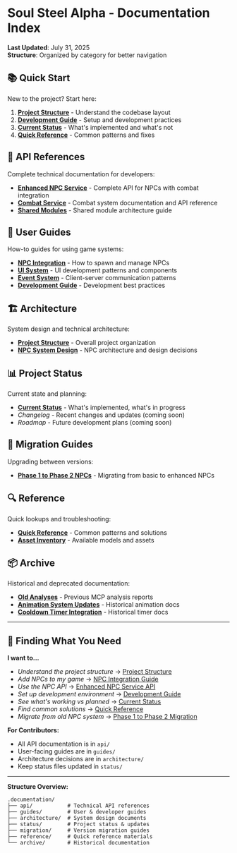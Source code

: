 # Soul Steel Alpha - Documentation Index

**Last Updated**: July 31, 2025  
**Structure**: Organized by category for better navigation

## 📚 **Quick Start**

New to the project? Start here:
1. **[Project Structure](architecture/project-structure.md)** - Understand the codebase layout
2. **[Development Guide](guides/development-guide.md)** - Setup and development practices
3. **[Current Status](status/current-status.md)** - What's implemented and what's not
4. **[Quick Reference](reference/quick-reference.md)** - Common patterns and fixes

## 🔧 **API References**

Complete technical documentation for developers:

- **[Enhanced NPC Service](api/enhanced-npc-service.md)** - Complete API for NPCs with combat integration
- **[Combat Service](api/combat-service.md)** - Combat system documentation and API reference
- **[Shared Modules](api/shared-modules.md)** - Shared module architecture guide

## 📖 **User Guides**

How-to guides for using game systems:

- **[NPC Integration](guides/npc-integration.md)** - How to spawn and manage NPCs
- **[UI System](guides/ui-system.md)** - UI development patterns and components
- **[Event System](guides/event-system.md)** - Client-server communication patterns
- **[Development Guide](guides/development-guide.md)** - Development best practices

## 🏗️ **Architecture**

System design and technical architecture:

- **[Project Structure](architecture/project-structure.md)** - Overall project organization
- **[NPC System Design](architecture/npc-system-design.md)** - NPC architecture and design decisions

## 📊 **Project Status**

Current state and planning:

- **[Current Status](status/current-status.md)** - What's implemented, what's in progress
- *Changelog* - Recent changes and updates (coming soon)
- *Roadmap* - Future development plans (coming soon)

## 🔄 **Migration Guides**

Upgrading between versions:

- **[Phase 1 to Phase 2 NPCs](migration/phase1-to-phase2-npc.md)** - Migrating from basic to enhanced NPCs

## 🔍 **Reference**

Quick lookups and troubleshooting:

- **[Quick Reference](reference/quick-reference.md)** - Common patterns and solutions
- **[Asset Inventory](reference/asset-inventory.md)** - Available models and assets

## 📦 **Archive**

Historical and deprecated documentation:

- **[Old Analyses](archive/old-analyses/)** - Previous MCP analysis reports
- **[Animation System Updates](archive/ANIMATION_SYSTEM_UPDATES.md)** - Historical animation docs
- **[Cooldown Timer Integration](archive/COOLDOWN_TIMER_INTEGRATION.md)** - Historical timer docs

---

## 🎯 **Finding What You Need**

**I want to...**
- *Understand the project structure* → [Project Structure](architecture/project-structure.md)
- *Add NPCs to my game* → [NPC Integration Guide](guides/npc-integration.md)
- *Use the NPC API* → [Enhanced NPC Service API](api/enhanced-npc-service.md)
- *Set up development environment* → [Development Guide](guides/development-guide.md)
- *See what's working vs planned* → [Current Status](status/current-status.md)
- *Find common solutions* → [Quick Reference](reference/quick-reference.md)
- *Migrate from old NPC system* → [Phase 1 to Phase 2 Migration](migration/phase1-to-phase2-npc.md)

**For Contributors:**
- All API documentation is in `api/`
- User-facing guides are in `guides/`
- Architecture decisions are in `architecture/`
- Keep status files updated in `status/`

---

**Structure Overview:**
```
.documentation/
├── api/           # Technical API references
├── guides/        # User & developer guides  
├── architecture/  # System design documents
├── status/        # Project status & updates
├── migration/     # Version migration guides
├── reference/     # Quick reference materials
└── archive/       # Historical documentation
```
